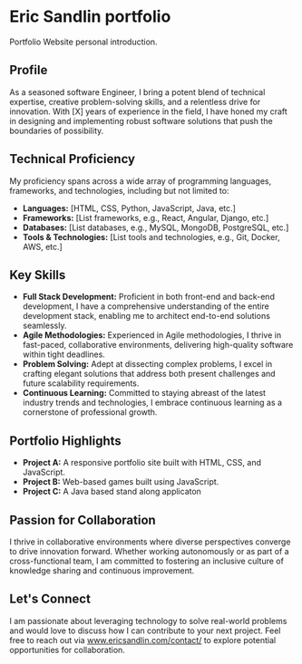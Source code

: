 # Eric Sandlin portfolio
Portfolio Website personal introduction.

## Profile

As a seasoned software Engineer, I bring a potent blend of technical expertise, creative problem-solving skills, and a relentless drive for innovation. With [X] years of experience in the field, I have honed my craft in designing and implementing robust software solutions that push the boundaries of possibility.

## Technical Proficiency

My proficiency spans across a wide array of programming languages, frameworks, and technologies, including but not limited to:

- **Languages:** [HTML, CSS, Python, JavaScript, Java, etc.]
- **Frameworks:** [List frameworks, e.g., React, Angular, Django, etc.]
- **Databases:** [List databases, e.g., MySQL, MongoDB, PostgreSQL, etc.]
- **Tools & Technologies:** [List tools and technologies, e.g., Git, Docker, AWS, etc.]

## Key Skills

- **Full Stack Development:** Proficient in both front-end and back-end development, I have a comprehensive understanding of the entire development stack, enabling me to architect end-to-end solutions seamlessly.
- **Agile Methodologies:** Experienced in Agile methodologies, I thrive in fast-paced, collaborative environments, delivering high-quality software within tight deadlines.
- **Problem Solving:** Adept at dissecting complex problems, I excel in crafting elegant solutions that address both present challenges and future scalability requirements.
- **Continuous Learning:** Committed to staying abreast of the latest industry trends and technologies, I embrace continuous learning as a cornerstone of professional growth.

## Portfolio Highlights

- **Project A:** A responsive portfolio site built with HTML, CSS, and JavaScript.
- **Project B:** Web-based games built using JavaScript.
- **Project C:** A Java based stand along applicaton

## Passion for Collaboration

I thrive in collaborative environments where diverse perspectives converge to drive innovation forward. Whether working autonomously or as part of a cross-functional team, I am committed to fostering an inclusive culture of knowledge sharing and continuous improvement.

## Let's Connect

I am passionate about leveraging technology to solve real-world problems and would love to discuss how I can contribute to your next project. Feel free to reach out via www.ericsandlin.com/contact/ to explore potential opportunities for collaboration.
